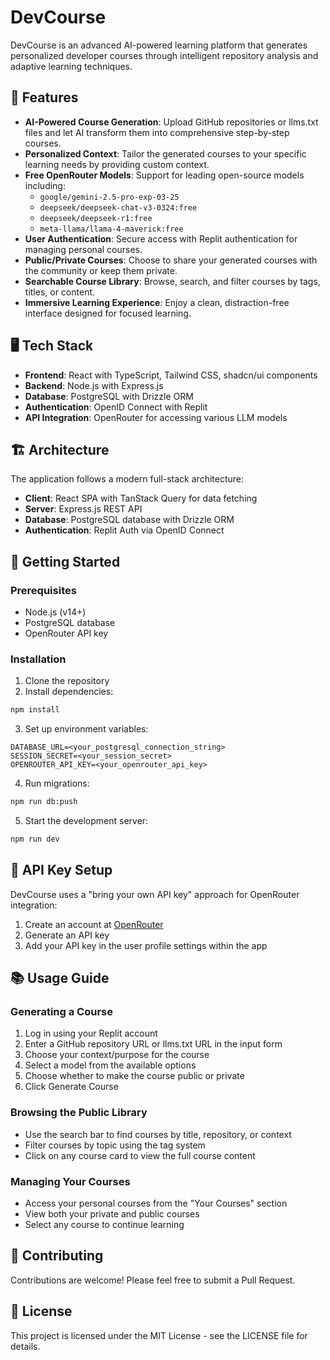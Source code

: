# DevCourse

DevCourse is an advanced AI-powered learning platform that generates personalized developer courses through intelligent repository analysis and adaptive learning techniques.

## 🚀 Features

- **AI-Powered Course Generation**: Upload GitHub repositories or llms.txt files and let AI transform them into comprehensive step-by-step courses.
- **Personalized Context**: Tailor the generated courses to your specific learning needs by providing custom context.
- **Free OpenRouter Models**: Support for leading open-source models including:
  - `google/gemini-2.5-pro-exp-03-25`
  - `deepseek/deepseek-chat-v3-0324:free`
  - `deepseek/deepseek-r1:free`
  - `meta-llama/llama-4-maverick:free`
- **User Authentication**: Secure access with Replit authentication for managing personal courses.
- **Public/Private Courses**: Choose to share your generated courses with the community or keep them private.
- **Searchable Course Library**: Browse, search, and filter courses by tags, titles, or content.
- **Immersive Learning Experience**: Enjoy a clean, distraction-free interface designed for focused learning.

## 🖥️ Tech Stack

- **Frontend**: React with TypeScript, Tailwind CSS, shadcn/ui components
- **Backend**: Node.js with Express.js
- **Database**: PostgreSQL with Drizzle ORM
- **Authentication**: OpenID Connect with Replit
- **API Integration**: OpenRouter for accessing various LLM models

## 🏗️ Architecture

The application follows a modern full-stack architecture:

- **Client**: React SPA with TanStack Query for data fetching
- **Server**: Express.js REST API
- **Database**: PostgreSQL database with Drizzle ORM
- **Authentication**: Replit Auth via OpenID Connect

## 🚦 Getting Started

### Prerequisites

- Node.js (v14+)
- PostgreSQL database
- OpenRouter API key

### Installation

1. Clone the repository
2. Install dependencies:
```bash
npm install
```

3. Set up environment variables:
```
DATABASE_URL=<your_postgresql_connection_string>
SESSION_SECRET=<your_session_secret>
OPENROUTER_API_KEY=<your_openrouter_api_key>
```

4. Run migrations:
```bash
npm run db:push
```

5. Start the development server:
```bash
npm run dev
```

## 🔑 API Key Setup

DevCourse uses a "bring your own API key" approach for OpenRouter integration:

1. Create an account at [OpenRouter](https://openrouter.ai)
2. Generate an API key
3. Add your API key in the user profile settings within the app

## 📚 Usage Guide

### Generating a Course

1. Log in using your Replit account
2. Enter a GitHub repository URL or llms.txt URL in the input form
3. Choose your context/purpose for the course
4. Select a model from the available options
5. Choose whether to make the course public or private
6. Click Generate Course

### Browsing the Public Library

- Use the search bar to find courses by title, repository, or context
- Filter courses by topic using the tag system
- Click on any course card to view the full course content

### Managing Your Courses

- Access your personal courses from the "Your Courses" section
- View both your private and public courses
- Select any course to continue learning

## 🤝 Contributing

Contributions are welcome! Please feel free to submit a Pull Request.

## 📄 License

This project is licensed under the MIT License - see the LICENSE file for details.